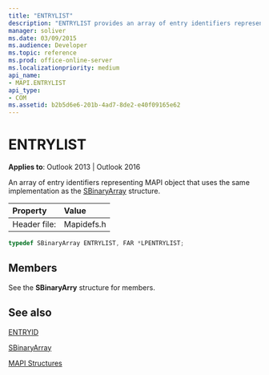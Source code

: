 ```yaml
---
title: "ENTRYLIST"
description: "ENTRYLIST provides an array of entry identifiers representing MAPI object that uses the same implementation as the SBinaryArray structure."
manager: soliver
ms.date: 03/09/2015
ms.audience: Developer
ms.topic: reference
ms.prod: office-online-server
ms.localizationpriority: medium
api_name:
- MAPI.ENTRYLIST
api_type:
- COM
ms.assetid: b2b5d6e6-201b-4ad7-8de2-e40f09165e62
---
```


# ENTRYLIST

  
  
**Applies to**: Outlook 2013 | Outlook 2016 
  
An array of entry identifiers representing MAPI object that uses the same implementation as the [SBinaryArray](sbinaryarray.md) structure. 
  
|Property|Value|
|:-----|:-----|
|Header file:  <br/> |Mapidefs.h  <br/> |
   
```cpp
typedef SBinaryArray ENTRYLIST, FAR *LPENTRYLIST;

```

## Members

See the **SBinaryArry** structure for members. 
  
## See also



[ENTRYID](entryid.md)
  
[SBinaryArray](sbinaryarray.md)


[MAPI Structures](mapi-structures.md)

